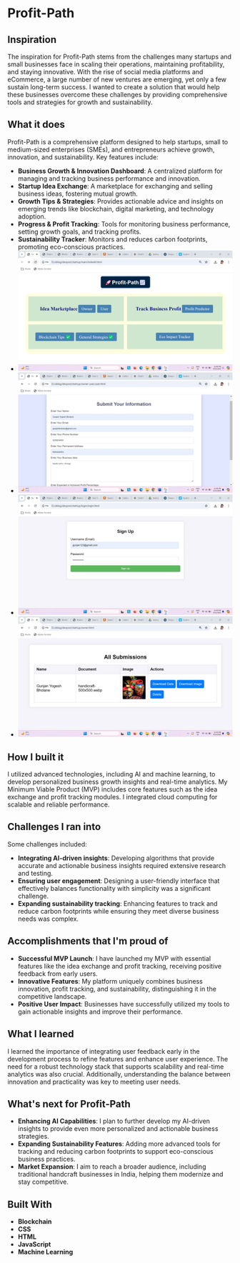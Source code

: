 # Profit-Path

## **Inspiration**
The inspiration for Profit-Path stems from the challenges many startups and small businesses face in scaling their operations, maintaining profitability, and staying innovative. With the rise of social media platforms and eCommerce, a large number of new ventures are emerging, yet only a few sustain long-term success. I wanted to create a solution that would help these businesses overcome these challenges by providing comprehensive tools and strategies for growth and sustainability.

## **What it does**
Profit-Path is a comprehensive platform designed to help startups, small to medium-sized enterprises (SMEs), and entrepreneurs achieve growth, innovation, and sustainability. Key features include:

- **Business Growth & Innovation Dashboard**: A centralized platform for managing and tracking business performance and innovation.
- **Startup Idea Exchange**: A marketplace for exchanging and selling business ideas, fostering mutual growth.
- **Growth Tips & Strategies**: Provides actionable advice and insights on emerging trends like blockchain, digital marketing, and technology adoption.
- **Progress & Profit Tracking**: Tools for monitoring business performance, setting growth goals, and tracking profits.
- **Sustainability Tracker**: Monitors and reduces carbon footprints, promoting eco-conscious practices.
- ![Alt text](images/1.jpg)
- ![Alt text](images/2.jpg)
- ![Alt text](images/3.jpg)
- ![Alt text](images/4.jpg)

## **How I built it**
I utilized advanced technologies, including AI and machine learning, to develop personalized business growth insights and real-time analytics. My Minimum Viable Product (MVP) includes core features such as the idea exchange and profit tracking modules. I integrated cloud computing for scalable and reliable performance.

## **Challenges I ran into**
Some challenges included:

- **Integrating AI-driven insights**: Developing algorithms that provide accurate and actionable business insights required extensive research and testing.
- **Ensuring user engagement**: Designing a user-friendly interface that effectively balances functionality with simplicity was a significant challenge.
- **Expanding sustainability tracking**: Enhancing features to track and reduce carbon footprints while ensuring they meet diverse business needs was complex.

## **Accomplishments that I'm proud of**
- **Successful MVP Launch**: I have launched my MVP with essential features like the idea exchange and profit tracking, receiving positive feedback from early users.
- **Innovative Features**: My platform uniquely combines business innovation, profit tracking, and sustainability, distinguishing it in the competitive landscape.
- **Positive User Impact**: Businesses have successfully utilized my tools to gain actionable insights and improve their performance.

## **What I learned**
I learned the importance of integrating user feedback early in the development process to refine features and enhance user experience. The need for a robust technology stack that supports scalability and real-time analytics was also crucial. Additionally, understanding the balance between innovation and practicality was key to meeting user needs.

## **What's next for Profit-Path**
- **Enhancing AI Capabilities**: I plan to further develop my AI-driven insights to provide even more personalized and actionable business strategies.
- **Expanding Sustainability Features**: Adding more advanced tools for tracking and reducing carbon footprints to support eco-conscious business practices.
- **Market Expansion**: I aim to reach a broader audience, including traditional handcraft businesses in India, helping them modernize and stay competitive.

## **Built With**
- **Blockchain**
- **CSS**
- **HTML**
- **JavaScript**
- **Machine Learning**
